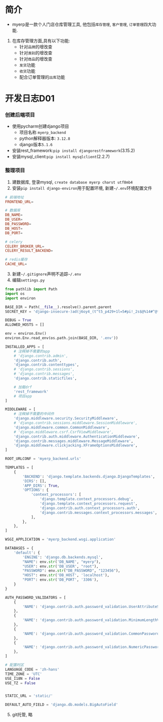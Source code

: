 # 简介
- myerp是一款个人门店仓库管理工具, 他包括`库存管理`, `客户管理`, `订单管理`四大功能.
1. 在库存管理方面,具有以下功能:
    - 针对`品牌`的增改查
    - 针对`类别`的增改查
    - 针对`商品`的增改查
    - `发货`功能
    - `收货`功能
    - 配合订单管理的`出库`功能

# 开发日志D01
### 创建后端项目
- 使用pycharm创建django项目
    - 项目名称 `myerp_backend`
    - python解释器版本: `3.12.8`
    - django版本`5.1.6`
- 安装rest_framework:`pip install djangorestframework`(3.15.2)
- 安装mysql_client:`pip install mysqlclient`(2.2.7)
### 整理项目
1. 建数据库, 登录mysql, `create database myerp charst utf8mb4`
2. 安装`pip install django-environ`用于配置环境, 新建`~/.env`环境配置文件
```conf
# 前端地址
FRONTEND_URL=

# 数据库
DB_NAME=
DB_USER=
DB_PASSWORD=
DB_HOST=
DB_PORT=

# celery
CELERY_BROKER_URL=
CELERY_RESULT_BACKEND=

# redis缓存
CACHE_URL=
```
3. 新建`~/.gitignore`声明不追踪`~/.env`
4. 编辑`settings.py`
```python
from pathlib import Path
import os
import environ

BASE_DIR = Path(__file__).resolve().parent.parent
SECRET_KEY = 'django-insecure-)ad(j6oy4_(t^t5_p429+1l=5#pi!_2s$@%14#^@*qsn+g8txm'

DEBUG = True
ALLOWED_HOSTS = []

env = environ.Env()
environ.Env.read_env(os.path.join(BASE_DIR, '.env'))

INSTALLED_APPS = [
    # 注释掉不需要的app
    # 'django.contrib.admin',
    'django.contrib.auth',
    'django.contrib.contenttypes',
    # 'django.contrib.sessions',
    # 'django.contrib.messages',
    'django.contrib.staticfiles',

    # 加载drf
    'rest_framework'
    # 项目app
]

MIDDLEWARE = [
    # 注释掉不需要的中间件
    'django.middleware.security.SecurityMiddleware',
    # 'django.contrib.sessions.middleware.SessionMiddleware',
    'django.middleware.common.CommonMiddleware',
    # 'django.middleware.csrf.CsrfViewMiddleware',
    'django.contrib.auth.middleware.AuthenticationMiddleware',
    'django.contrib.messages.middleware.MessageMiddleware',
    'django.middleware.clickjacking.XFrameOptionsMiddleware',
]

ROOT_URLCONF = 'myerp_backend.urls'

TEMPLATES = [
    {
        'BACKEND': 'django.template.backends.django.DjangoTemplates',
        'DIRS': [],
        'APP_DIRS': True,
        'OPTIONS': {
            'context_processors': [
                'django.template.context_processors.debug',
                'django.template.context_processors.request',
                'django.contrib.auth.context_processors.auth',
                'django.contrib.messages.context_processors.messages',
            ],
        },
    },
]

WSGI_APPLICATION = 'myerp_backend.wsgi.application'

DATABASES = {
    'default': {
        'ENGINE': 'django.db.backends.mysql',
        "NAME": env.str('DB_NAME', "myerp"),
        "USER": env.str('DB_USER', "root"),
        "PASSWORD": env.str("DB_PASSWORD", "123456"),
        "HOST": env.str('DB_HOST', 'localhost'),
        "PORT": env.str('DB_PORT', '3306'),
    }
}

AUTH_PASSWORD_VALIDATORS = [
    {
        'NAME': 'django.contrib.auth.password_validation.UserAttributeSimilarityValidator',
    },
    {
        'NAME': 'django.contrib.auth.password_validation.MinimumLengthValidator',
    },
    {
        'NAME': 'django.contrib.auth.password_validation.CommonPasswordValidator',
    },
    {
        'NAME': 'django.contrib.auth.password_validation.NumericPasswordValidator',
    },
]

# 配置时区
LANGUAGE_CODE = 'zh-hans'
TIME_ZONE = 'UTC'
USE_I18N = False
USE_TZ = False


STATIC_URL = 'static/'

DEFAULT_AUTO_FIELD = 'django.db.models.BigAutoField'
```
5. git托管, 略

